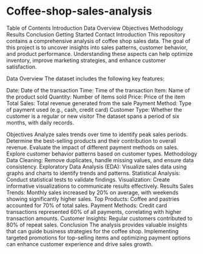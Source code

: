 # Coffee-shop-sales-analysis
Table of Contents
Introduction
Data Overview
Objectives
Methodology
Results
Conclusion
Getting Started
Contact
Introduction
This repository contains a comprehensive analysis of coffee shop sales data. The goal of this project is to uncover insights into sales patterns, customer behavior, and product performance. Understanding these aspects can help optimize inventory, improve marketing strategies, and enhance customer satisfaction.

Data Overview
The dataset includes the following key features:

Date: Date of the transaction
Time: Time of the transaction
Item: Name of the product sold
Quantity: Number of items sold
Price: Price of the item
Total Sales: Total revenue generated from the sale
Payment Method: Type of payment used (e.g., cash, credit card)
Customer Type: Whether the customer is a regular or new visitor
The dataset spans a period of six months, with daily records.

Objectives
Analyze sales trends over time to identify peak sales periods.
Determine the best-selling products and their contribution to overall revenue.
Evaluate the impact of different payment methods on sales.
Explore customer behavior patterns based on customer types.
Methodology
Data Cleaning: Remove duplicates, handle missing values, and ensure data consistency.
Exploratory Data Analysis (EDA): Visualize sales data using graphs and charts to identify trends and patterns.
Statistical Analysis: Conduct statistical tests to validate findings.
Visualization: Create informative visualizations to communicate results effectively.
Results
Sales Trends: Monthly sales increased by 20% on average, with weekends showing significantly higher sales.
Top Products: Coffee and pastries accounted for 70% of total sales.
Payment Methods: Credit card transactions represented 60% of all payments, correlating with higher transaction amounts.
Customer Insights: Regular customers contributed to 80% of repeat sales.
Conclusion
The analysis provides valuable insights that can guide business strategies for the coffee shop. Implementing targeted promotions for top-selling items and optimizing payment options can enhance customer experience and drive sales growth.
